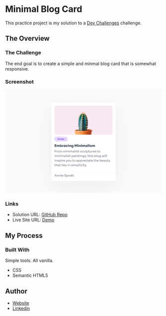 # Minimal Blog Card
This practice project is my solution to a [Dev Challenges](https://devchallenges.io/) challenge.

## The Overview

### The Challenge 
The end goal is to create a simple and minmal blog card that is somewhat responsive. 

### Screenshot
![](./imgs/screenshot.png)

### Links
- Solution URL: [GitHub Repo](https://github.com/varonalearns/minimal-blog-card)
- Live Site URL: [Demo](https://varonalearns.github.io/minimal-blog-card/)

## My Process

### Built With
Simple tools. All vanilla.
- CSS
- Semantic HTML5

## Author
- [Website](https://www.evaliavarona.com)
- [Linkedin](www.linkedin.com/in/evalia-varona-614131264)
